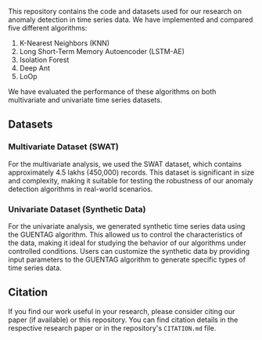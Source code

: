This repository contains the code and datasets used for our research on anomaly detection in time series data. We have implemented and compared five different algorithms:

1. K-Nearest Neighbors (KNN)
2. Long Short-Term Memory Autoencoder (LSTM-AE)
3. Isolation Forest
4. Deep Ant
5. LoOp

We have evaluated the performance of these algorithms on both multivariate and univariate time series datasets.

## Datasets

### Multivariate Dataset (SWAT)

For the multivariate analysis, we used the SWAT dataset, which contains approximately 4.5 lakhs (450,000) records. This dataset is significant in size and complexity, making it suitable for testing the robustness of our anomaly detection algorithms in real-world scenarios.

### Univariate Dataset (Synthetic Data)

For the univariate analysis, we generated synthetic time series data using the GUENTAG algorithm. This allowed us to control the characteristics of the data, making it ideal for studying the behavior of our algorithms under controlled conditions. Users can customize the synthetic data by providing input parameters to the GUENTAG algorithm to generate specific types of time series data.


## Citation

If you find our work useful in your research, please consider citing our paper (if available) or this repository. You can find citation details in the respective research paper or in the repository's `CITATION.md` file.
